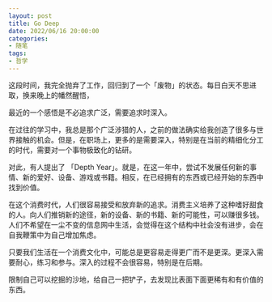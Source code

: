 ```yaml
---
layout: post
title: Go Deep
date: 2022/06/16 20:00:00
categories:
- 随笔
tags:
- 哲学
---
```


这段时间，我完全抛弃了工作，回归到了一个「废物」的状态。每日白天不思进取，换来晚上的幡然醒悟，



最近的一个感悟是不必追求广泛，需要追求时深入。

在过往的学习中，我总是那个广泛涉猎的人，之前的做法确实给我创造了很多与世界接触的机会。但是，在职场上，更多的是需要深入，特别是在当前的精细化分工的时代，需要对一个事物极致化的钻研。

对此，有人提出了 「Depth Year」。就是，在这一年中，尝试不发展任何新的事情、新的爱好、设备、游戏或书籍。相反，在已经拥有的东西或已经开始的东西中找到价值。

在这个消费时代，人们很容易接受和放弃新的追求。消费主义培养了这种嗜好甜食的人。向人们推销新的途径，新的设备、新的书籍、新的可能性，可以赚很多钱。人们不希望在一尘不变的信息网中生活，会觉得在这个结构中社会没有进步，会在自我鞭策中为自己增加焦虑。

只要我们生活在一个消费文化中，可能总是更容易走得更广而不是更深。更深入需要耐心，练习和参与。深入的过程不会很容易，特别是在后期。

限制自己可以挖掘的沙地，给自己一把铲子，去发现比表面下面更稀有和有价值的东西。
